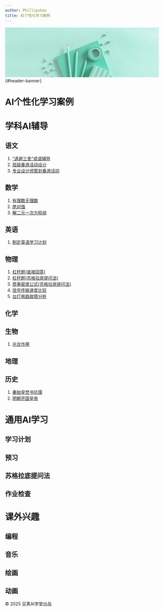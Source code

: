 ```yaml
---
author: PhillipsGao
title: AI个性化学习案例
---
```

<link rel="stylesheet" href="css/sspai.css">
<div id="header-greybox"></div>

![文章头图](pic/banner.png){#header-banner}

# AI个性化学习案例

# 学科AI辅导

## 语文
1. [“退避三舍”成语辅导](chinese/clear_input.html)
1. [班级春游活动设计](chinese/outing_planning.html)
1. [专业设计师策划春游活动](chinese/outing_planning_pro.html)



## 数学

1.  [有理数无理数](math/irrational_number.html)
1.  [绝对值](math/absolute_value.html)
1.  [解二元一次方程组](math/solve_equations.html)


## 英语
1. [制定英语学习计划](english/English_learning_plan.html)

## 物理
1. [杠杆题(直接回答)](physics/lever.html)
1. [杠杆题(苏格拉底提问法)](physics/lever_socrates.html)
1. [质量密度公式(苏格拉底提问法)](physics/roumv_socrates.html)
1. [信号传输速度比较](physics/signal_speed.html)
1. [台灯电路故障分析](physics/lamp_diagnose.html)

## 化学

## 生物
1. [光合作用](biology/photosynthesis.html)

## 地理

## 历史
1. [秦始皇焚书坑儒](history/fenshukengru.html)
1. [明朝开国皇帝](history/ming_dynasty.html)

# 通用AI学习

## 学习计划

## 预习

## 苏格拉底提问法

## 作业检查


# 课外兴趣

## 编程

## 音乐

## 绘画

## 动画

<div id="footer">
  <p>© 2025 豆荚AI学堂出品</p>
</div>
